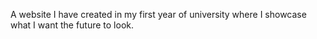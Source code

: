 A website I have created in my first year of university where I showcase what I want the future to look.
